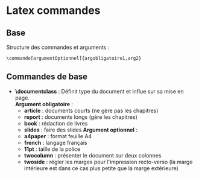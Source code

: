 # Latex commandes

## Base

Structure des commandes et arguments :  
```
\commande[argumentOptionnel]{argobligatoire1,arg2}
```

## Commandes de base

* **\\documentclass** :
Définit type du document et influe sur sa mise en page.  
**Argument obligatoire** :  
	* **article** : documents courts (ne gère pas les chapitres)
	* **report** : documents longs (gère les chapitres)
	* **book** : rédaction de livres
	* **slides** : faire des slides
**Argument optionnel** :  
	* **a4paper** : format feuille A4
	* **french** : langage français
	* **11pt** : taille de la police
	* **twocolumn** : présenter le document sur deux colonnes
	* **twoside** : régler les marges pour l'impression recto-verso (la marge intérieure est dans ce cas plus petite que la marge extérieure)
